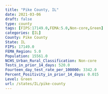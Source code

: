 ```yaml
---
title: "Pike County, IL"
date: 2021-03-06
draft: false
type: county
tags: [FIPS:17149.0,FEMA:5.0,Non-core,Green]
categories: [IL]
County: Pike County
State: IL
FIPS: 17149.0
FEMA_Region: 5.0
Population: 15561.0
NCHS_Urban_Rural_Classification: Non-core
Tests_in_prior_14_days: 520.0
Fourteen_day_test_rate_per_100000: 3342.0
Percent_Positivity_in_prior_14_days: 0.015
Level: Green
url: /states/IL/pike-county
---
```



